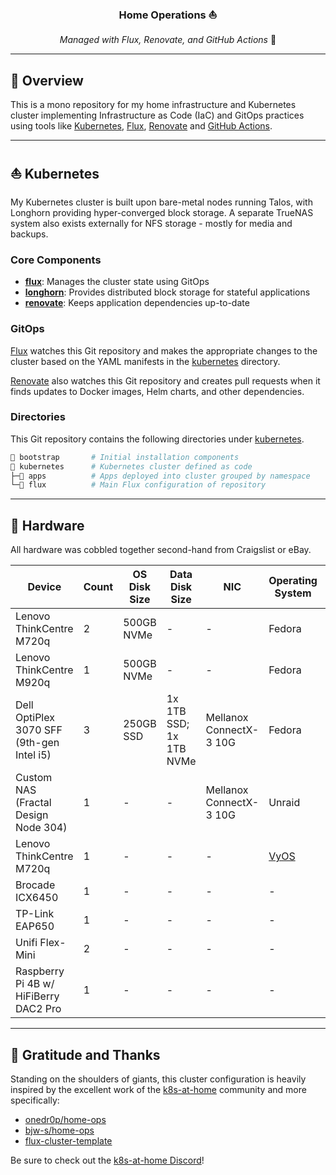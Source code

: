 <div align="center">

### Home Operations :sailboat:

_Managed with Flux, Renovate, and GitHub Actions_ :robot:

</div>

---

## 📖 Overview

This is a mono repository for my home infrastructure and Kubernetes cluster implementing Infrastructure as Code (IaC) and GitOps practices using tools like [Kubernetes](https://kubernetes.io/), [Flux](https://github.com/fluxcd/flux2), [Renovate](https://github.com/renovatebot/renovate) and [GitHub Actions](https://github.com/features/actions).

---

## ⛵ Kubernetes

My Kubernetes cluster is built upon bare-metal nodes running Talos, with Longhorn providing hyper-converged block storage.
A separate TrueNAS system also exists externally for NFS storage - mostly for media and backups.

### Core Components

- **[flux](https://github.com/fluxcd/flux2)**: Manages the cluster state using GitOps
- **[longhorn](https://longhorn.io/)**: Provides distributed block storage for stateful applications
- **[renovate](https://github.com/renovatebot/renovate)**: Keeps application dependencies up-to-date

### GitOps

[Flux](https://github.com/fluxcd/flux2) watches this Git repository and makes the appropriate changes to the cluster based on the YAML manifests in the [kubernetes](./kubernetes/) directory. 

[Renovate](https://github.com/renovatebot/renovate) also watches this Git repository and creates pull requests when it finds updates to Docker images, Helm charts, and other dependencies.

### Directories

This Git repository contains the following directories under [kubernetes](./kubernetes/).

```sh
📁 bootstrap       # Initial installation components
📁 kubernetes      # Kubernetes cluster defined as code
├─📁 apps          # Apps deployed into cluster grouped by namespace
└─📁 flux          # Main Flux configuration of repository
```

---

## 🔧 Hardware

All hardware was cobbled together second-hand from Craigslist or eBay.

| Device | Count | OS Disk Size | Data Disk Size | NIC | Operating System | Purpose |
|--------|-------|-------------|----------------|-----|------------------|---------|
| Lenovo ThinkCentre M720q | 2 | 500GB NVMe | - | - | Fedora | Kubernetes Control Plane |
| Lenovo ThinkCentre M920q | 1 | 500GB NVMe | - | - | Fedora | Kubernetes Control Plane |
| Dell OptiPlex 3070 SFF (9th-gen Intel i5) | 3 | 250GB SSD | 1x 1TB SSD; 1x 1TB NVMe | Mellanox ConnectX-3 10G | Fedora | Kubernetes Agent |
| Custom NAS (Fractal Design Node 304) | 1 | - | - | Mellanox ConnectX-3 10G | Unraid | NAS |
| Lenovo ThinkCentre M720q | 1 | - | - | - | [VyOS](https://github.com/otosky/vyos-config) | Router |
| Brocade ICX6450 | 1 | - | - | - | - | Switch |
| TP-Link EAP650 | 1 | - | - | - | - | WiFi AP |
| Unifi Flex-Mini | 2 | - | - | - | - | Switch (per room) |
| Raspberry Pi 4B w/ HiFiBerry DAC2 Pro | 1 | - | - | - | - | Volumio |

---

## 🤝 Gratitude and Thanks

Standing on the shoulders of giants, this cluster configuration is heavily inspired by the excellent work of the [k8s-at-home](https://k8s-at-home.com/) community and more specifically:

- [onedr0p/home-ops](https://github.com/onedr0p/home-ops)
- [bjw-s/home-ops](https://github.com/bjw-s/home-ops)
- [flux-cluster-template](https://github.com/onedr0p/flux-cluster-template)

Be sure to check out the [k8s-at-home Discord](https://discord.gg/k8s-at-home)!

